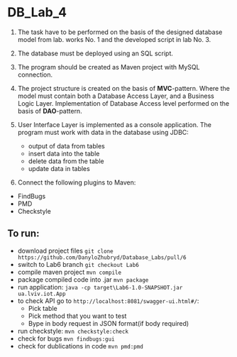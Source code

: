 # DB_Lab_4


1. The task have to be  performed on the basis of the designed database model
  from lab. works No. 1 and the developed script in lab No. 3.
  
2. The database must be deployed using an SQL script.

3. The program should be created as Maven
  project with MySQL connection.
  
4. The project structure is created on the basis of **MVC**-pattern. Where
  the model must contain both a Database Access Layer, and a
  Business Logic Layer. Implementation of Database Access level
  performed on the basis of **DAO**-pattern.
   
5. User Interface Layer is implemented as a console
   application. The program must work with
   data in the database using JDBC:
   - output of data from tables
   - insert data into the table
   - delete data from the table
   - update data in tables
    
6. Connect the following plugins to Maven:
- FindBugs
- PMD
- Checkstyle

## To run:
- download project files `git clone https://github.com/DanyloZhubryd/Database_Labs/pull/6`
- switch to Lab6 branch `git checkout Lab6`
- compile maven project `mvn compile`
- package compiled code into .jar `mvn package`
- run application: `java -cp target\Lab6-1.0-SNAPSHOT.jar ua.lviv.iot.App`
- to check API go to `http://localhost:8081/swagger-ui.html#/`:
  - Pick table
  - Pick method that you want to test
  - Bype in body request in JSON format(if body required)
- run checkstyle: `mvn checkstyle:check`
- check for bugs `mvn findbugs:gui`
- check for dublications in code `mvn pmd:pmd`
